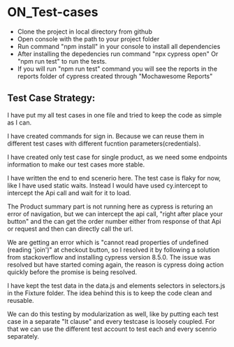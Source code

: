 # ON_Test-cases

- Clone the project in local directory from github
- Open console with the path to your project folder
- Run command "npm install" in your console to install all dependencies
- After installing the depedencies run command "npx cypress open" Or "npm run test" to run the tests.
- If you will run "npm run test" command you will see the reports in the reports folder of cypress created through "Mochawesome Reports"

## Test Case Strategy:

I have put my all test cases in one file and tried to keep the code as simple as I can.

I have created commands for sign in. Because we can reuse them in different test cases with different fucntion parameters(credentials).

I have created only test case for single product, as we need some endpoints information to make our test cases more stable.

I have written the end to end scenerio here. The test case is flaky for now, like I have used static waits.
Instead I would have used cy.intercept to intercept the Api call and wait for it to load.

The Product summary part is not running here as cypress is returing an error of navigation, but we can intercept the api call, "right after place your button"
and the can get the order number either from response of that Api or request and then can directly call the url.

We are getting an error which is "cannot read properties of undefined (reading 'join')" at checkout button,
so I resolved it by following a solution from stackoverflow and installing cypress version 8.5.0.
The issue was resolved but have started coming again, the reason is cypress doing action quickly
before the promise is being resolved.

I have kept the test data in the data.js and elements selectors in selectors.js in the Fixture folder. The idea behind this is to keep the code clean and reusable.

We can do this testing by modularization as well, like by putting each test case in a separate "It clause" and every testcase is loosely coupled.
For that we can use the different test account to test each and every scenrio separately.
